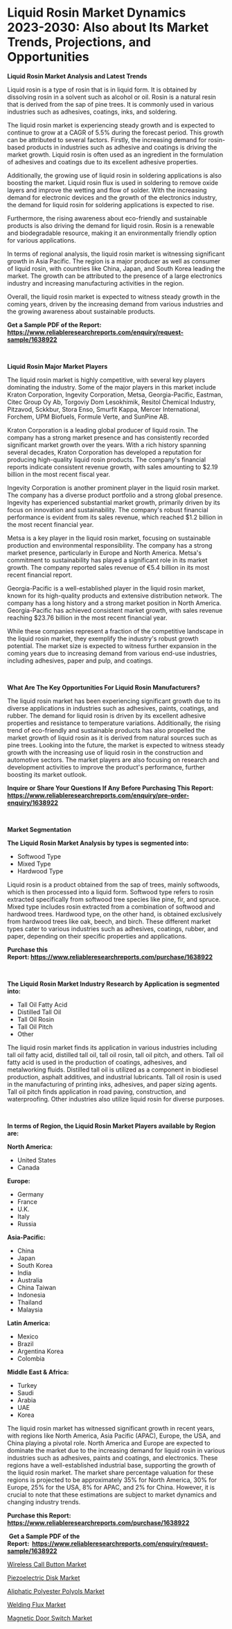 <p><h1>Liquid Rosin Market Dynamics 2023-2030: Also about Its Market Trends, Projections, and Opportunities</h1></p><p><strong>Liquid Rosin Market Analysis and Latest Trends</strong></p>
<p><p>Liquid rosin is a type of rosin that is in liquid form. It is obtained by dissolving rosin in a solvent such as alcohol or oil. Rosin is a natural resin that is derived from the sap of pine trees. It is commonly used in various industries such as adhesives, coatings, inks, and soldering.</p><p>The liquid rosin market is experiencing steady growth and is expected to continue to grow at a CAGR of 5.5% during the forecast period. This growth can be attributed to several factors. Firstly, the increasing demand for rosin-based products in industries such as adhesive and coatings is driving the market growth. Liquid rosin is often used as an ingredient in the formulation of adhesives and coatings due to its excellent adhesive properties.</p><p>Additionally, the growing use of liquid rosin in soldering applications is also boosting the market. Liquid rosin flux is used in soldering to remove oxide layers and improve the wetting and flow of solder. With the increasing demand for electronic devices and the growth of the electronics industry, the demand for liquid rosin for soldering applications is expected to rise.</p><p>Furthermore, the rising awareness about eco-friendly and sustainable products is also driving the demand for liquid rosin. Rosin is a renewable and biodegradable resource, making it an environmentally friendly option for various applications.</p><p>In terms of regional analysis, the liquid rosin market is witnessing significant growth in Asia Pacific. The region is a major producer as well as consumer of liquid rosin, with countries like China, Japan, and South Korea leading the market. The growth can be attributed to the presence of a large electronics industry and increasing manufacturing activities in the region.</p><p>Overall, the liquid rosin market is expected to witness steady growth in the coming years, driven by the increasing demand from various industries and the growing awareness about sustainable products.</p></p>
<p><strong>Get a Sample PDF of the Report:&nbsp; <a href="https://www.reliableresearchreports.com/enquiry/request-sample/1638922">https://www.reliableresearchreports.com/enquiry/request-sample/1638922</a></strong></p>
<p>&nbsp;</p>
<p><strong>Liquid Rosin Major Market Players</strong></p>
<p><p>The liquid rosin market is highly competitive, with several key players dominating the industry. Some of the major players in this market include Kraton Corporation, Ingevity Corporation, Metsa, Georgia-Pacific, Eastman, Citec Group Oy Ab, Torgoviy Dom Lesokhimik, Resitol Chemical Industry, Pitzavod, Sckkbur, Stora Enso, Smurfit Kappa, Mercer International, Forchem, UPM Biofuels, Formule Verte, and SunPine AB.</p><p>Kraton Corporation is a leading global producer of liquid rosin. The company has a strong market presence and has consistently recorded significant market growth over the years. With a rich history spanning several decades, Kraton Corporation has developed a reputation for producing high-quality liquid rosin products. The company's financial reports indicate consistent revenue growth, with sales amounting to $2.19 billion in the most recent fiscal year.</p><p>Ingevity Corporation is another prominent player in the liquid rosin market. The company has a diverse product portfolio and a strong global presence. Ingevity has experienced substantial market growth, primarily driven by its focus on innovation and sustainability. The company's robust financial performance is evident from its sales revenue, which reached $1.2 billion in the most recent financial year.</p><p>Metsa is a key player in the liquid rosin market, focusing on sustainable production and environmental responsibility. The company has a strong market presence, particularly in Europe and North America. Metsa's commitment to sustainability has played a significant role in its market growth. The company reported sales revenue of €5.4 billion in its most recent financial report.</p><p>Georgia-Pacific is a well-established player in the liquid rosin market, known for its high-quality products and extensive distribution network. The company has a long history and a strong market position in North America. Georgia-Pacific has achieved consistent market growth, with sales revenue reaching $23.76 billion in the most recent financial year.</p><p>While these companies represent a fraction of the competitive landscape in the liquid rosin market, they exemplify the industry's robust growth potential. The market size is expected to witness further expansion in the coming years due to increasing demand from various end-use industries, including adhesives, paper and pulp, and coatings.</p></p>
<p>&nbsp;</p>
<p><strong>What Are The Key Opportunities For Liquid Rosin Manufacturers?</strong></p>
<p><p>The liquid rosin market has been experiencing significant growth due to its diverse applications in industries such as adhesives, paints, coatings, and rubber. The demand for liquid rosin is driven by its excellent adhesive properties and resistance to temperature variations. Additionally, the rising trend of eco-friendly and sustainable products has also propelled the market growth of liquid rosin as it is derived from natural sources such as pine trees. Looking into the future, the market is expected to witness steady growth with the increasing use of liquid rosin in the construction and automotive sectors. The market players are also focusing on research and development activities to improve the product's performance, further boosting its market outlook.</p></p>
<p><strong>Inquire or Share Your Questions If Any Before Purchasing This Report: <a href="https://www.reliableresearchreports.com/enquiry/pre-order-enquiry/1638922">https://www.reliableresearchreports.com/enquiry/pre-order-enquiry/1638922</a></strong></p>
<p>&nbsp;</p>
<p><strong>Market Segmentation</strong></p>
<p><strong>The Liquid Rosin Market Analysis by types is segmented into:</strong></p>
<p><ul><li>Softwood Type</li><li>Mixed Type</li><li>Hardwood Type</li></ul></p>
<p><p>Liquid rosin is a product obtained from the sap of trees, mainly softwoods, which is then processed into a liquid form. Softwood type refers to rosin extracted specifically from softwood tree species like pine, fir, and spruce. Mixed type includes rosin extracted from a combination of softwood and hardwood trees. Hardwood type, on the other hand, is obtained exclusively from hardwood trees like oak, beech, and birch. These different market types cater to various industries such as adhesives, coatings, rubber, and paper, depending on their specific properties and applications.</p></p>
<p><strong>Purchase this Report:&nbsp;<a href="https://www.reliableresearchreports.com/purchase/1638922">https://www.reliableresearchreports.com/purchase/1638922</a></strong></p>
<p>&nbsp;</p>
<p><strong>The Liquid Rosin Market Industry Research by Application is segmented into:</strong></p>
<p><ul><li>Tall Oil Fatty Acid</li><li>Distilled Tall Oil</li><li>Tall Oil Rosin</li><li>Tall Oil Pitch</li><li>Other</li></ul></p>
<p><p>The liquid rosin market finds its application in various industries including tall oil fatty acid, distilled tall oil, tall oil rosin, tall oil pitch, and others. Tall oil fatty acid is used in the production of coatings, adhesives, and metalworking fluids. Distilled tall oil is utilized as a component in biodiesel production, asphalt additives, and industrial lubricants. Tall oil rosin is used in the manufacturing of printing inks, adhesives, and paper sizing agents. Tall oil pitch finds application in road paving, construction, and waterproofing. Other industries also utilize liquid rosin for diverse purposes.</p></p>
<p>&nbsp;</p>
<p><strong>In terms of Region, the Liquid Rosin Market Players available by Region are:</strong></p>
<p>
    <p> <strong> North America: </strong>
        <ul>
            <li>United States</li>
            <li>Canada</li>
        </ul>
        </p> 
    <p> <strong> Europe: </strong>
        <ul>
            <li>Germany</li>
            <li>France</li>
            <li>U.K.</li>
            <li>Italy</li>
            <li>Russia</li>
        </ul>
        </p> 
    <p> <strong> Asia-Pacific: </strong>
        <ul>
            <li>China</li>
            <li>Japan</li>
            <li>South Korea</li>
            <li>India</li>
            <li>Australia</li>
            <li>China Taiwan</li>
            <li>Indonesia</li>
            <li>Thailand</li>
            <li>Malaysia</li>
        </ul>
        </p> 
    <p> <strong> Latin America: </strong>
        <ul>
            <li>Mexico</li>
            <li>Brazil</li>
            <li>Argentina Korea</li>
            <li>Colombia</li>
        </ul>
        </p> 
    <p> <strong> Middle East & Africa: </strong>
        <ul>
            <li>Turkey</li>
            <li>Saudi</li>
            <li>Arabia</li>
            <li>UAE</li>
            <li>Korea</li>
        </ul>
    </p>
    </p>
<p><p>The liquid rosin market has witnessed significant growth in recent years, with regions like North America, Asia Pacific (APAC), Europe, the USA, and China playing a pivotal role. North America and Europe are expected to dominate the market due to the increasing demand for liquid rosin in various industries such as adhesives, paints and coatings, and electronics. These regions have a well-established industrial base, supporting the growth of the liquid rosin market. The market share percentage valuation for these regions is projected to be approximately 35% for North America, 30% for Europe, 25% for the USA, 8% for APAC, and 2% for China. However, it is crucial to note that these estimations are subject to market dynamics and changing industry trends.</p></p>
<p><strong>Purchase this Report: <a href="https://www.reliableresearchreports.com/purchase/1638922">https://www.reliableresearchreports.com/purchase/1638922</a></strong></p>
<p>&nbsp;<strong>Get a Sample PDF of the Report:&nbsp;&nbsp;<a href="https://www.reliableresearchreports.com/enquiry/request-sample/1638922">https://www.reliableresearchreports.com/enquiry/request-sample/1638922</a></strong></p>
<p><strong></strong></p>
<p><p><a href="https://medium.com/@jamesday5g/wireless-call-button-market-competitive-analysis-market-trends-and-forecast-to-2030-fe5dfae15841">Wireless Call Button Market</a></p><p><a href="https://medium.com/@raymondgray765/piezoelectric-disk-market-size-reveals-the-best-marketing-channels-in-global-industry-903b38306783">Piezoelectric Disk Market</a></p><p><a href="https://github.com/abdelrhmankishk22/Market-Research-Report-List-1/blob/main/aliphatic-polyester-polyols-market.md">Aliphatic Polyester Polyols Market</a></p><p><a href="https://github.com/mahnoor2003/Market-Research-Report-List-1/blob/main/welding-flux-market.md">Welding Flux Market</a></p><p><a href="https://medium.com/@waltercruz6g/magnetic-door-switch-market-the-key-to-successful-business-strategy-forecast-till-2030-3f83c1a46d9b">Magnetic Door Switch Market</a></p></p>